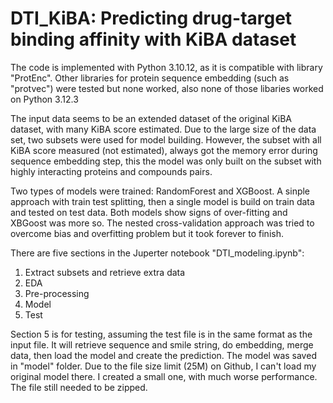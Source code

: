 # DTI_KiBA: Predicting drug-target binding affinity with KiBA dataset

The code is implemented with Python 3.10.12, as it is compatible with library "ProtEnc". Other libraries for protein sequence embedding (such as "protvec") were tested but none worked, also none of those libaries worked on Python 3.12.3

The input data seems to be an extended dataset of the original KiBA dataset, with many KiBA score estimated. Due to the large size of the data set, two subsets were used for model building. However, the subset with all KiBA score measured (not estimated), always got the memory error during sequence embedding step, this the model was only built on the subset with highly interacting proteins and compounds pairs.

Two types of models were trained: RandomForest and XGBoost. A sinple approach with train test splitting, then a single model is build on train data and tested on test data. Both models show signs of over-fitting and XBGoost was more so. The nested cross-validation approach was tried to overcome bias and overfitting problem but it took forever to finish.

There are five sections in the Juperter notebook "DTI_modeling.ipynb":
1. Extract subsets and retrieve extra data
2. EDA
3. Pre-processing
4. Model
5. Test

Section 5 is for testing, assuming the test file is in the same format as the input file. It will retrieve sequence and smile string, do embedding, merge data, then load the model and create the prediction. The model was saved in "model" folder. Due to the file size limit (25M) on Github, I can't load my original model there. I created a small one, with much worse performance. The file still needed to be zipped.


